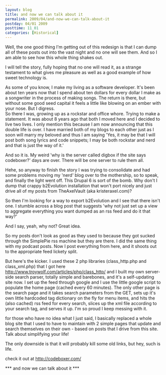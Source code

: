 ```yaml
---
layout: blog
title: and now we can talk about it
permalink: 2009/04/and-now-we-can-talk-about-it
postday: 04/01 2009
posttime: 11_01
categories: [Historical]
---
```


<p>Well, the one good thing I'm getting out of this redesign is that I can dump all of these posts out into the vast night and no one will see them. And so I am able to see how this whole thing shakes out.</p>
<p>I will tell the story, fully hoping that no one will read it, as a strange testament to what gives me pleasure as well as a good example of how sweet technology is.</p>
<p>As some of you know, I make my living as a software developer. It's been about ten years now that I spend about ten dollars for every dollar I make as a songwriter in the process of making songs. The return is there, but without some good seed capital it feels a little like blowing on an ember with your nose. But I digress.<br />
So there I was, growing up as a rockstar and office whore. Trying to make a statement. It was about 8 years ago that both I moved here and I decided to live two lives. I only mention this because I am now announcing that this double life is over. I have married both of my blogs to each other just as I soon will marry my beloved and thus I am saying 'Yes, it may be that I will post both song lyrics and code snippets; I may be both rockstar and nerd and that is just the way of it.'</p>
<p>And so it is. My weird 'why is the server called digbox if the site says codeboxer?' days are over. There will be one server to rule them all.</p>
<p>Hehe, so anyway to finish the story I was trying to consolidate and had some problems moving my 'nerd' blog over to the mothership, so to speak, and finally the light went off. This Drupal 6 is sort of the bomb. Why don't I dump that crappy b2Evolution installation that won't port nicely and just drive all of my posts from TheAxelVault (aka kristeraxel.com)? </p>
<p>So then I'm looking for a way to export b2Evolution and I see that there isn't one. I stumble across a blog post that suggests 'why not just set up a view to aggregate everything you want dumped as an rss feed and do it that way?'</p>
<p>And I say, yeah, why not? Great idea.</p>
<p>So my posts don't look as good as they used to because they got sucked through the SimplePie rss machine but they are there. I did the same thing with my podcast posts. Now I post everything from here, and it shoots out to the appropriate feed lickety split.</p>
<p>But here's the kicker. I used these 2 php libraries (class_http.php and class_xml.php) that I got here <a href="http://www.troywolf.com/articles/php/class_http/" title="http://www.troywolf.com/articles/php/class_http/">http://www.troywolf.com/articles/php/class_http/</a> and I built my own server-side search parser, totally simple and barebones, and it's a self-updating site now. I set up the feed through google and I use the little google script to populate the home page (cached every 60 minutes). The only other page is the search page and it takes search parameters from the GET, sets up it's own little hardcoded tag dictionary on the fly for menu items, and hits the (also cached) rss feed for every search, slices up the xml file according to your search tag, and serves it up. I'm so proud I keep messing with it.</p>
<p>for those who have no idea what I just said, I basically replaced a whole blog site that I used to have to maintain with 2 simple pages that update and search themselves on their own - based on posts that I drive from this site. Talk about simplifying your life!</p>
<p>The only downside is that it will probably kill some old links, but hey, such is life.</p>
<p>check it out at <a href="http://codeboxer.com/" title="http://codeboxer.com/">http://codeboxer.com/</a></p>
<p>*** and now we can talk about it ***</p>
